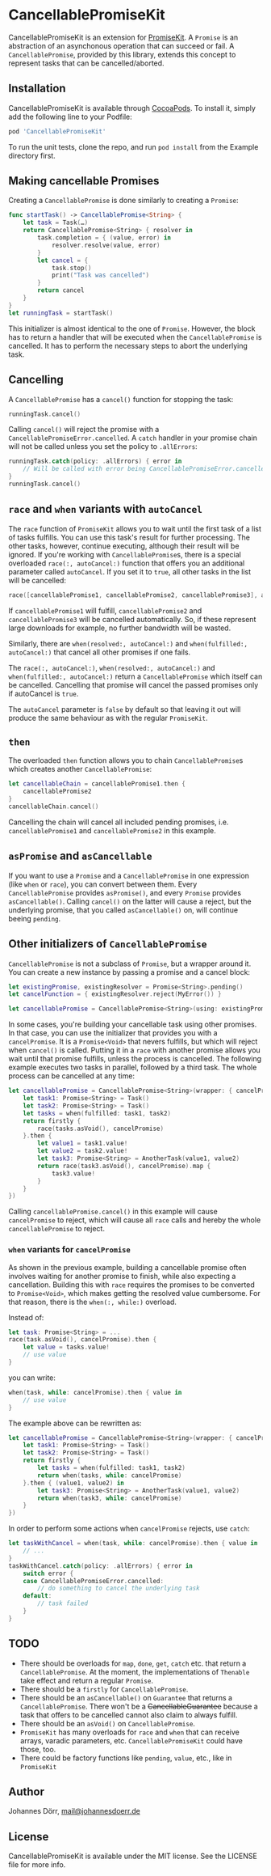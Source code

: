 # CancellablePromiseKit

CancellablePromiseKit is an extension for [PromiseKit](https://github.com/mxcl/PromiseKit). A `Promise` is an abstraction of an asynchonous operation that can succeed or fail. A `CancellablePromise`, provided by this library, extends this concept to represent tasks that can be cancelled/aborted.


## Installation

CancellablePromiseKit is available through [CocoaPods](https://cocoapods.org). To install
it, simply add the following line to your Podfile:

```ruby
pod 'CancellablePromiseKit'
```

To run the unit tests, clone the repo, and run `pod install` from the Example directory first.

## Making cancellable Promises

Creating a `CancellablePromise` is done similarly to creating a `Promise`:

```swift
func startTask() -> CancellablePromise<String> {
    let task = Task(…)
    return CancellablePromise<String> { resolver in
        task.completion = { (value, error) in
            resolver.resolve(value, error)
        }
        let cancel = {
            task.stop()
            print("Task was cancelled")
        }
        return cancel
    }
}
let runningTask = startTask()
```

This initializer is almost identical to the one of `Promise`. However, the block has to return a handler that will be executed when the `CancellablePromise` is cancelled. It has to perform the necessary steps to abort the underlying task.


## Cancelling

A `CancellablePromise` has a `cancel()` function for stopping the task:

```swift
runningTask.cancel()
```

Calling `cancel()` will reject the promise with a `CancellablePromiseError.cancelled`. A `catch` handler in your promise chain will not be called unless you set the policy to `.allErrors`:

```swift
runningTask.catch(policy: .allErrors) { error in
    // Will be called with error being CancellablePromiseError.cancelled
}
runningTask.cancel()
```


## `race` and `when` variants with `autoCancel`

The `race` function of `PromiseKit` allows you to wait until the first task of a list of tasks fulfills. You can use this task's result for further processing. The other tasks, however, continue executing, although their result will be ignored. If you're working with `CancellablePromise`s, there is a special overloaded `race(:, autoCancel:)` function that offers you an additional parameter called `autoCancel`. If you set it to `true`, all other tasks in the list will be cancelled:

```swift
race([cancellablePromise1, cancellablePromise2, cancellablePromise3], autoCancel: true)
```
If `cancellablePromise1` will fulfill, `cancellablePromise2` and `cancellablePromise3` will be cancelled automatically. So, if these represent large downloads for example, no further bandwidth will be wasted.

Similarly, there are `when(resolved:, autoCancel:)` and `when(fulfilled:, autoCancel:)` that cancel all other promises if one fails. 

The `race(:, autoCancel:)`, `when(resolved:, autoCancel:)` and `when(fulfilled:, autoCancel:)` return a `CancellablePromise` which itself can be cancelled. Cancelling that promise will cancel the passed promises only if autoCancel is `true`.

The `autoCancel` parameter is `false` by default so that leaving it out will produce the same behaviour as with the regular `PromiseKit`.


## `then`

The overloaded `then` function allows you to chain `CancellablePromise`s which creates another `CancellablePromise`:

```swift
let cancellableChain = cancellablePromise1.then {
    cancellablePromise2
}
cancellableChain.cancel()
```
Cancelling the chain will cancel all included pending promises, i.e. `cancellablePromise1` and `cancellablePromise2` in this example.


## `asPromise` and `asCancellable`

If you want to use a `Promise` and a `CancellablePromise` in one expression (like `when` or `race`), you can convert between them. Every `CancellablePromise` provides `asPromise()`, and every `Promise` provides `asCancellable()`. Calling `cancel()` on the latter will cause a reject, but the underlying promise, that you called `asCancellable()` on, will continue beeing `pending`.


## Other initializers of `CancellablePromise`

`CancellablePromise` is not a subclass of `Promise`, but a wrapper around it. You can create a new instance by passing a promise and a cancel block:

```swift
let existingPromise, existingResolver = Promise<String>.pending()
let cancelFunction = { existingResolver.reject(MyError()) }

let cancellablePromise = CancellablePromise<String>(using: existingPromise, cancel: cancelFunction)
```


In some cases, you're building your cancellable task using other promises. In that case, you can use the initializer that provides you with a `cancelPromise`. It is a `Promise<Void>` that nevers fulfills, but which will reject when `cancel()` is called. Putting it in a `race` with another promise allows you wait until that promise fulfills, unless the process is cancelled. The following example executes two tasks in parallel, followed by a third task. The whole process can be cancelled at any time:

```swift
let cancellablePromise = CancellablePromise<String>(wrapper: { cancelPromise in
    let task1: Promise<String> = Task()
    let task2: Promise<String> = Task()
    let tasks = when(fulfilled: task1, task2)
    return firstly {
        race(tasks.asVoid(), cancelPromise)
    }.then {
        let value1 = task1.value!
        let value2 = task2.value!
        let task3: Promise<String> = AnotherTask(value1, value2)
        return race(task3.asVoid(), cancelPromise).map {
            task3.value!
        }
    }
})
```

Calling `cancellablePromise.cancel()` in this example will cause `cancelPromise` to reject, which will cause all `race` calls and hereby the whole `cancellablePromise` to reject.


### `when` variants for `cancelPromise`

As shown in the previous example, building a cancellable promise often involves waiting for another promise to finish, while also expecting a cancellation. Building this with `race` requires the promises to be converted to `Promise<Void>`, which makes getting the resolved value cumbersome. For that reason, there is the `when(:, while:)` overload. 

Instead of:
```swift
let task: Promise<String> = ...
race(task.asVoid(), cancelPromise).then { 
    let value = tasks.value!
    // use value
}
```

you can write:
```swift
when(task, while: cancelPromise).then { value in
    // use value
}
```

The example above can be rewritten as:

```swift
let cancellablePromise = CancellablePromise<String>(wrapper: { cancelPromise in
    let task1: Promise<String> = Task()
    let task2: Promise<String> = Task()
    return firstly {
        let tasks = when(fulfilled: task1, task2)
        return when(tasks, while: cancelPromise)
    }.then { (value1, value2) in
        let task3: Promise<String> = AnotherTask(value1, value2)
        return when(task3, while: cancelPromise)
    }
})
```

In order to perform some actions when `cancelPromise` rejects, use `catch`:

```swift
let taskWithCancel = when(task, while: cancelPromise).then { value in
    // ...
}
taskWithCancel.catch(policy: .allErrors) { error in
    switch error {
    case CancellablePromiseError.cancelled:
        // do something to cancel the underlying task 
    default:
        // task failed
    }
}
```


## TODO

- There should be overloads for `map`, `done`, `get`, `catch` etc. that return a `CancellablePromise`. At the moment, the implementations of `Thenable` take effect and return a regular `Promise`.
- There should be a `firstly` for `CancellablePromise`.
- There should be an `asCancellable()` on `Guarantee` that returns a `CancellablePromise`. There won't be a ~~CancellableGuarantee~~ because a task that offers to be cancelled cannot also claim to always fulfill.
- There should be an `asVoid()` on `CancellablePromise`.
- `PromiseKit` has many overloads for `race` and `when` that can receive arrays, varadic parameters, etc. `CancellablePromiseKit` could have those, too.
- There could be factory functions like `pending`, `value`, etc., like in `PromiseKit`


## Author

Johannes Dörr, mail@johannesdoerr.de


## License

CancellablePromiseKit is available under the MIT license. See the LICENSE file for more info.